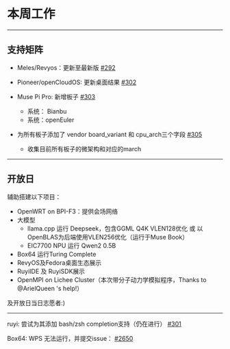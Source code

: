 # 本周工作

---

## 支持矩阵

- Meles/Revyos：更新至最新版 [#292](https://github.com/ruyisdk/support-matrix/pull/292)

- Pioneer/openCloudOS: 更新桌面结果 [#302](https://github.com/ruyisdk/support-matrix/pull/302)
- Muse Pi Pro: 新增板子 [#303](https://github.com/ruyisdk/support-matrix/pull/303)
  - 系统： Bianbu
  - 系统：openEuler
 
- 为所有板子添加了 vendor board_variant 和 cpu_arch三个字段 [#305](https://github.com/ruyisdk/support-matrix/pull/305)
  - 收集目前所有板子的微架构和对应的march

---

## 开放日

辅助搭建以下项目：

- OpenWRT on BPI-F3：提供会场网络
- 大模型
  - llama.cpp 运行 Deepseek，包含GGML Q4K VLEN128优化 或 以OpenBLAS为后端使用VLEN256优化（运行于Muse Book）
  - EIC7700 NPU 运行 Qwen2 0.5B
- Box64 运行Turing Complete
- RevyOS及Fedora桌面生态展示
- RuyiIDE 及 RuyiSDK展示
- OpenMPI on Lichee Cluster（本次带分子动力学模拟程序，Thanks to @ArielQueen 's help!）

及开放日当日志愿者:)

---

ruyi: 
尝试为其添加 bash/zsh completion支持（仍在进行） [#301](https://github.com/ruyisdk/ruyi/pull/301)

Box64:
WPS 无法运行，并提交issue：
[#2650](https://github.com/ptitSeb/box64/issues/2650)

